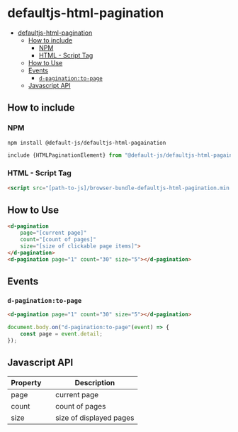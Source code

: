 # defaultjs-html-pagination

- [defaultjs-html-pagination](#defaultjs-html-pagination)
  - [How to include](#how-to-include)
    - [NPM](#npm)
    - [HTML - Script Tag](#html---script-tag)
  - [How to Use](#how-to-use)
  - [Events](#events)
    - [`d-pagination:to-page`](#d-paginationto-page)
  - [Javascript API](#javascript-api)

## How to include

### NPM

```console
npm install @default-js/defaultjs-html-pagaination
```

```javascript
include {HTMLPaginationElement} from "@default-js/defaultjs-html-pagaination";
```

### HTML - Script Tag

```html
<script src="[path-to-js]/browser-bundle-defaultjs-html-pagination.min.js"></script>
```

## How to Use

```html
<d-pagination 
    page="[current page]" 
    count="[count of pages]" 
    size="[size of clickable page items]">
</d-pagination>
<d-pagination page="1" count="30" size="5"></d-pagination>
```

## Events

### `d-pagination:to-page`

```html
<d-pagination page="1" count="30" size="5"></d-pagination>
```

```javascript
document.body.on("d-pagination:to-page"(event) => {
    const page = event.detail;
});
```

## Javascript API

Property | | Description
---------|-| ----------
page     | | current page
count    | | count of pages
size     | | size of displayed pages

